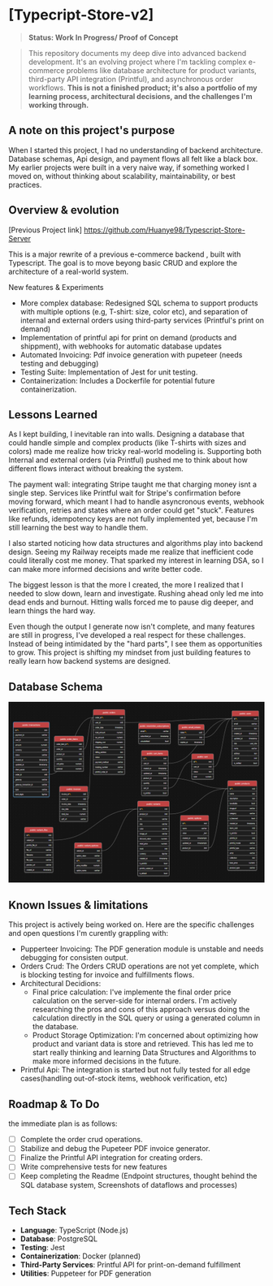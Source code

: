 # [Typecript-Store-v2] 

> **Status: Work In Progress/ Proof of Concept**

> This repository documents my deep dive into advanced backend development. It's an evolving project where I'm tackling complex e-commerce problems like database architecture for product variants, third-party API integration (Printful), and asynchronous order workflows. **This is not a finished product; it's also a portfolio of my learning process, architectural decisions, and the challenges I'm working through.**

## A note on this project's purpose
When I started this project, I had no understanding of backend architecture. Database schemas, Api design, and payment flows all felt like a black box. My earlier projects were built in a very naive way, if something worked I moved on, without thinking about scalability, maintainability, or best practices.

## Overview & evolution
[Previous Project link] https://github.com/Huanye98/Typescript-Store-Server

This is a major rewrite of a previous e-commerce backend , built with Typescript. The goal is to move beyong basic CRUD and explore the architecture of a real-world system.


New features & Experiments
 - More complex database: Redesigned SQL schema to support products with multiple options (e.g, T-shirt: size, color etc), and separation of internal and external orders using third-party services (Printful's print on demand)
 - Implementation of printful api for print on demand (products and shippment), with webhooks for automatic database updates 
 - Automated Invoicing: Pdf invoice generation with pupeteer (needs testing and debugging)
 - Testing Suite: Implementation of Jest for unit testing. 
 - Containerization: Includes a Dockerfile for potential future containerization.

## Lessons Learned

As I kept building, I inevitable ran into walls. Designing a database that could handle simple and complex products (like T-shirts with sizes and colors) made me realize how tricky real-world modeling is. Supporting both Internal and external orders (via Printful) pushed me to think about how different flows interact without breaking the system.

The payment wall: integrating Stripe taught me that charging money isnt a single step. Services like Printful wait for Stripe's confirmation before moving forward, which meant I had to handle asyncronous events, webhook verification, retries and states where an order could get "stuck".
Features like refunds, idempotency keys are not fully implemented yet, because I'm still learning the best way to handle them.

I also started noticing how data structures and algorithms play into backend design. Seeing my Railway receipts made me realize that inefficient code could literally cost me money. That sparked my interest in learning DSA, so I can make more informed decisions and write better code.

The biggest lesson is that the more I created, the more I realized that I needed to slow down, learn and investigate. Rushing ahead only led me into dead ends and burnout. Hitting walls forced me to pause dig deeper, and learn things the hard way.

Even though the output I generate now isn't complete, and many features are still in progress, I've developed a real respect for these challenges. Instead of being intimidated by the "hard parts", I see them as opportunities to grow. This project is shifting my mindset from just building features to really learn how backend systems are designed.

## Database Schema
![Schema](./Assets/Sql%20schema.png)

## Known Issues & limitations
This project is actively being worked on. Here are the specific challenges and open questions I'm curently grappling with:
 - Pupperteer Invoicing: The PDF generation module is unstable and needs debugging for consisten output.
 - Orders Crud: The Orders CRUD operations are not yet complete, which is blocking testing for invoice and fulfillments flows.
 - Architectural Decidions:
    - Final price calculation: I've implemente the final order price calculation on the server-side for internal orders. I'm actively researching the pros and cons of this approach versus doing the calculation directly in the SQL query or using a generated column in the database.
    - Product Storage Optimization: I'm concerned about optimizing how product and variant data is store and retrieved. This has led me to start really thinking and learning Data Structures and Algorithms to make more informed decisions in the future.
- Printful Api: The integration is started but not fully tested for all edge cases(handling out-of-stock items, webhook verification, etc)

## Roadmap & To Do
the immediate plan is as follows:

- [ ] Complete the order crud operations.
- [ ] Stabilize and debug the Pupeteer PDF invoice generator.
- [ ] Finalize the Printful API integration for creating orders.
- [ ] Write comprehensive tests for new features
- [ ] Keep completing the Readme (Endpoint structures, thought behind the SQL database system, Screenshots of dataflows and processes)

## Tech Stack
- **Language**: TypeScript (Node.js)
- **Database**: PostgreSQL
- **Testing**: Jest
- **Containerization**: Docker (planned)
- **Third-Party Services**: Printful API for print-on-demand fulfillment
- **Utilities**: Puppeteer for PDF generation

